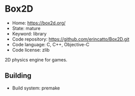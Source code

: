 # Box2D

- Home: https://box2d.org/
- State: mature
- Keyword: library
- Code repository: https://github.com/erincatto/Box2D.git
- Code language: C, C++, Objective-C
- Code license: zlib

2D physics engine for games.

## Building

- Build system: premake
